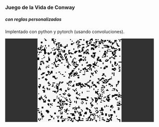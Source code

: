### Juego de la Vida de Conway
##### con reglas personalizadas

Implentado con python y pytorch (usando convoluciones).

![Juego de la vida regla B36/S23](./media/output.gif)

